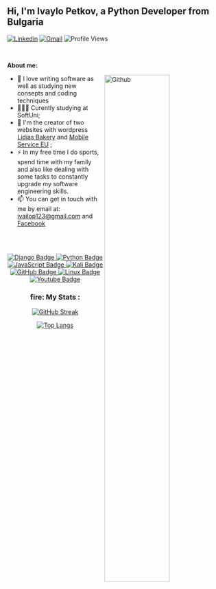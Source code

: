 ## Hi, I'm Ivaylo Petkov, a Python Developer from Bulgaria

<!-- Your badges
You can use the website to generate badges: https://shields.io/
-->

[![Linkedin](https://img.shields.io/badge/-LinkedIn-blue?style=flat&logo=Linkedin&logoColor=white)](https://www.linkedin.com/in/ivaylo-petkov-274194229/)
[![Gmail](https://img.shields.io/badge/-Gmail-c14438?style=flat&logo=Gmail&logoColor=white)](mailto:ivailop123@gmail.com)
![Profile Views](https://komarev.com/ghpvc/?username=Ivaylo1992&color=green)

&nbsp;

<!-- Talking about you -->
**About me:**

<!-- Any image aligned to the right. Beware the width -->
<img width="55%" align="right" alt="Github" src="https://raw.githubusercontent.com/onimur/.github/master/.resources/git-header.svg" />

- :telescope: I love writing software as well as studying new consepts and coding techniques 
- 👨🏽‍💻 Curently studying at SoftUni;
- 🌱 I'm the creator of two websites with wordpress [Lidias Bakery](https://lidiaspastryshop.com/) and [Mobile Service EU](http://mobileserviceeu.com/)    ; 
- :zap: In my free time I do sports, spend time with my family and also like dealing with some tasks to constantly upgrade my software engineering skills.
- 📫 You can get in touch with me by email at: ivailop123@gmail.com and [Facebook](https://www.facebook.com/ivailo.petkov.7)

<br/><br/>

<div id="badges" align="center">
  <a href="your-django-URL">
    <img src="https://img.shields.io/badge/django-%23092E20.svg?style=for-the-badge&logo=django&logoColor=white" alt="Django Badge"/>
  </a>
  
  <a href="your-python-URL">
    <img src="https://img.shields.io/badge/python-3670A0?style=for-the-badge&logo=python&logoColor=ffdd54" alt="Python Badge"/>
  </a>
  
  <a href="your-javascript-URL">
    <img src="https://img.shields.io/badge/javascript-%23323330.svg?style=for-the-badge&logo=javascript&logoColor=%23F7DF1E" alt="JavaScript Badge"/>
  </a>
  
  <a href="your-kali-URL">
    <img src="https://img.shields.io/badge/Kali-268BEE?style=for-the-badge&logo=kalilinux&logoColor=white" alt="Kali Badge"/>
  </a>
  
  <a href="your-github-URL">
    <img src="https://img.shields.io/badge/github-%23121011.svg?style=for-the-badge&logo=github&logoColor=white" alt="GitHub Badge"/>
  </a>
  
   <a href="your-linux-URL">
    <img src="https://img.shields.io/badge/Linux-FCC624?style=for-the-badge&logo=linux&logoColor=black" alt="Linux Badge"/>
  </a>
  
  <a href="your-youtube-URL">
    <img src="https://img.shields.io/badge/YouTube-red?style=for-the-badge&logo=youtube&logoColor=white" alt="Youtube Badge"/>
  </a>
  

  

### fire:       My Stats :
[![GitHub Streak](https://streak-stats.demolab.com/?user=Ivaylo1992&theme=dark)](https://git.io/streak-stats)

[![Top Langs](https://github-readme-stats.vercel.app/api/top-langs/?username=Ivaylo1992&layout=compact&theme=vision-friendly-dark)](https://github.com/anuraghazra/github-readme-stats)
